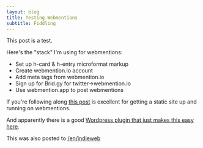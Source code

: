 ```yaml
---
layout: blog
title: Testing Webmentions
subtitle: Fiddling
---
```


This post is a test.

Here's the "stack" I'm using for webmentions:

- Set up h-card & h-entry microformat markup
- Create webmention.io account
- Add meta tags from webmention.io
- Sign up for Brid.gy for twitter->webmention.io
- Use webmention.app to post webmentions

If you're following along [this post](https://keithjgrant.com/posts/2019/02/adding-webmention-support-to-a-static-site/) is excellent for getting a static site up and running on webmentions.

And apparently there is a good [Wordpress plugin that just makes this easy here](https://twitter.com/aaronpk/status/1190277552704589824).

This was also posted to <a href="https://indieweb.xyz/en/indieweb" class="u-syndication">/en/indieweb</a>

